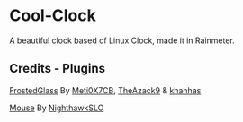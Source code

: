 # Cool-Clock
A beautiful clock based of Linux Clock, made it in Rainmeter.

## Credits - Plugins
[FrostedGlass](https://github.com/Meti0X7CB/FrostedGlass) By [Meti0X7CB](https://github.com/Meti0X7CB), [TheAzack9](https://github.com/TheAzack9) & [khanhas](https://github.com/khanhas)

[Mouse](https://forum.rainmeter.net/viewtopic.php?t=26030) By [NighthawkSLO](https://github.com/NighthawkSLO)
